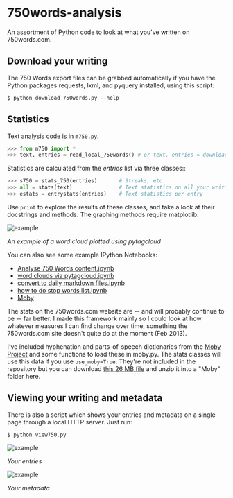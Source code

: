 # 750words-analysis

An assortment of Python code to look at what you've written on 750words.com.

## Download your writing

The 750 Words export files can be grabbed automatically if you have the Python
packages requests, lxml, and pyquery installed, using this script:

    $ python download_750words.py --help
    
## Statistics

Text analysis code is in ``m750.py``.

```python
>>> from m750 import *
>>> text, entries = read_local_750words() # or text, entries = download_750words()
```

Statistics are calculated from the *entries* list via three classes::

```python
>>> s750 = stats_750(entries)       # Streaks, etc.
>>> all = stats(text)               # Text statistics on all your writing
>>> estats = entrystats(entries)    # Text statistics per entry
```

Use ``print`` to explore the results of these classes, and take a look at their
docstrings and methods. The graphing methods require matplotlib.

![example](https://raw.github.com/kinverarity1/750words-analysis/master/wordcloud.png)

*An example of a word cloud plotted using pytagcloud*

You can also see some example IPython Notebooks:

- [Analyse 750 Words content.ipynb](http://nbviewer.ipython.org/github/kinverarity1/750words-analysis/blob/master/Analyse%20750%20Words%20content.ipynb)
- [word clouds via pytagcloud.ipynb](http://nbviewer.ipython.org/github/kinverarity1/750words-analysis/blob/master/word%20clouds%20via%20pytagcloud.ipynb)
- [convert to daily markdown files.ipynb](http://nbviewer.ipython.org/github/kinverarity1/750words-analysis/blob/master/convert%20to%20daily%20markdown%20files.ipynb)
- [how to do stop words list.ipynb](http://nbviewer.ipython.org/github/kinverarity1/750words-analysis/blob/master/how%20to%20do%20stop%20words%20list.ipynb)
- [Moby](http://nbviewer.ipython.org/github/kinverarity1/750words-analysis/blob/master/Moby.ipynb)  

The stats on the 750words.com website are -- and will probably continue to be --
far better. I made this framework mainly so I could look at how whatever
measures I can find change over time, something the 750words.com site doesn't
quite do at the moment (Feb 2013).

I've included hyphenation and parts-of-speech dictionaries from the 
[Moby Project](http://icon.shef.ac.uk/Moby/)
and some functions to load these in moby.py. The stats classes will use this
data if you use ``use_moby=True``. They're not included in the repository but
you can download [this 26 MB file](http://www.dcs.shef.ac.uk/research/ilash/Moby/moby.tar.Z)
 and unzip it into a "Moby" folder here.

## Viewing your writing and metadata

There is also a script which shows your entries and metadata on a single page
through a local HTTP server. Just run:

    $ python view750.py
    
![example](https://raw.github.com/kinverarity1/750words-analysis/master/example_entries.png)

*Your entries*

![example](https://raw.github.com/kinverarity1/750words-analysis/master/example_metadata_graph.png)

*Your metadata*
